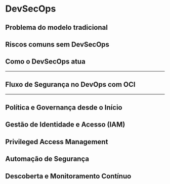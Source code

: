 # DevSecOps

## Problema do modelo tradicional
## Riscos comuns sem DevSecOps
## Como o DevSecOps atua

---

## Fluxo de Segurança no DevOps com OCI

---

## Política e Governança desde o Início
## **Gestão de Identidade e Acesso (IAM)**
## Privileged Access Management
## Automação de Segurança
## Descoberta e Monitoramento Contínuo
